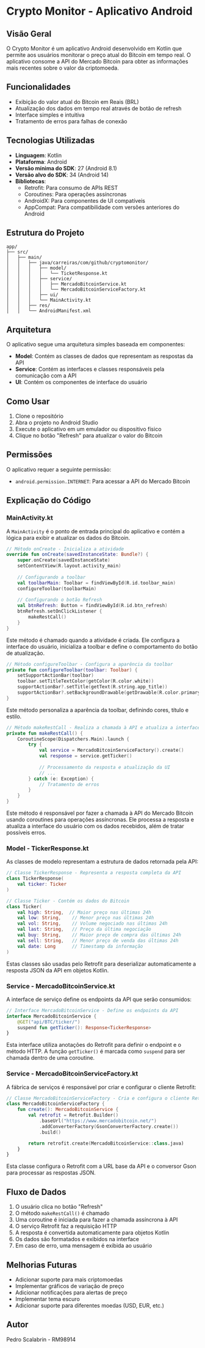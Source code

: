 # Crypto Monitor - Aplicativo Android

## Visão Geral

O Crypto Monitor é um aplicativo Android desenvolvido em Kotlin que permite aos usuários monitorar o preço atual do Bitcoin em tempo real. O aplicativo consome a API do Mercado Bitcoin para obter as informações mais recentes sobre o valor da criptomoeda.

## Funcionalidades

- Exibição do valor atual do Bitcoin em Reais (BRL)
- Atualização dos dados em tempo real através de botão de refresh
- Interface simples e intuitiva
- Tratamento de erros para falhas de conexão

## Tecnologias Utilizadas

- **Linguagem**: Kotlin
- **Plataforma**: Android
- **Versão mínima do SDK**: 27 (Android 8.1)
- **Versão alvo do SDK**: 34 (Android 14)
- **Bibliotecas**:
  - Retrofit: Para consumo de APIs REST
  - Coroutines: Para operações assíncronas
  - AndroidX: Para componentes de UI compatíveis
  - AppCompat: Para compatibilidade com versões anteriores do Android

## Estrutura do Projeto

```
app/
├── src/
│   ├── main/
│   │   ├── java/carreiras/com/github/cryptomonitor/
│   │   │   ├── model/
│   │   │   │   └── TicketResponse.kt
│   │   │   ├── service/
│   │   │   │   ├── MercadoBitcoinService.kt
│   │   │   │   └── MercadoBitcoinServiceFactory.kt
│   │   │   ├── ui/
│   │   │   └── MainActivity.kt
│   │   ├── res/
│   │   └── AndroidManifest.xml
```

## Arquitetura

O aplicativo segue uma arquitetura simples baseada em componentes:

- **Model**: Contém as classes de dados que representam as respostas da API
- **Service**: Contém as interfaces e classes responsáveis pela comunicação com a API
- **UI**: Contém os componentes de interface do usuário

## Como Usar

1. Clone o repositório
2. Abra o projeto no Android Studio
3. Execute o aplicativo em um emulador ou dispositivo físico
4. Clique no botão "Refresh" para atualizar o valor do Bitcoin

## Permissões

O aplicativo requer a seguinte permissão:

- `android.permission.INTERNET`: Para acessar a API do Mercado Bitcoin

## Explicação do Código

### MainActivity.kt

A `MainActivity` é o ponto de entrada principal do aplicativo e contém a lógica para exibir e atualizar os dados do Bitcoin.

```kotlin
// Método onCreate - Inicializa a atividade
override fun onCreate(savedInstanceState: Bundle?) {
    super.onCreate(savedInstanceState)
    setContentView(R.layout.activity_main)
  
    // Configurando a toolbar
    val toolbarMain: Toolbar = findViewById(R.id.toolbar_main)
    configureToolbar(toolbarMain)
  
    // Configurando o botão Refresh
    val btnRefresh: Button = findViewById(R.id.btn_refresh)
    btnRefresh.setOnClickListener {
        makeRestCall()
    }
}
```

Este método é chamado quando a atividade é criada. Ele configura a interface do usuário, inicializa a toolbar e define o comportamento do botão de atualização.

```kotlin
// Método configureToolbar - Configura a aparência da toolbar
private fun configureToolbar(toolbar: Toolbar) {
    setSupportActionBar(toolbar)
    toolbar.setTitleTextColor(getColor(R.color.white))
    supportActionBar?.setTitle(getText(R.string.app_title))
    supportActionBar?.setBackgroundDrawable(getDrawable(R.color.primary))
}
```

Este método personaliza a aparência da toolbar, definindo cores, título e estilo.

```kotlin
// Método makeRestCall - Realiza a chamada à API e atualiza a interface
private fun makeRestCall() {
    CoroutineScope(Dispatchers.Main).launch {
        try {
            val service = MercadoBitcoinServiceFactory().create()
            val response = service.getTicker()
        
            // Processamento da resposta e atualização da UI
            // ...
        } catch (e: Exception) {
            // Tratamento de erros
        }
    }
}
```

Este método é responsável por fazer a chamada à API do Mercado Bitcoin usando coroutines para operações assíncronas. Ele processa a resposta e atualiza a interface do usuário com os dados recebidos, além de tratar possíveis erros.

### Model - TickerResponse.kt

As classes de modelo representam a estrutura de dados retornada pela API:

```kotlin
// Classe TickerResponse - Representa a resposta completa da API
class TickerResponse(
    val ticker: Ticker
)

// Classe Ticker - Contém os dados do Bitcoin
class Ticker(
    val high: String,  // Maior preço nas últimas 24h
    val low: String,    // Menor preço nas últimas 24h
    val vol: String,    // Volume negociado nas últimas 24h
    val last: String,   // Preço da última negociação
    val buy: String,    // Maior preço de compra das últimas 24h
    val sell: String,   // Menor preço de venda das últimas 24h
    val date: Long      // Timestamp da informação
)
```

Estas classes são usadas pelo Retrofit para deserializar automaticamente a resposta JSON da API em objetos Kotlin.

### Service - MercadoBitcoinService.kt

A interface de serviço define os endpoints da API que serão consumidos:

```kotlin
// Interface MercadoBitcoinService - Define os endpoints da API
interface MercadoBitcoinService {
    @GET("api/BTC/ticker/")
    suspend fun getTicker(): Response<TickerResponse>
}
```

Esta interface utiliza anotações do Retrofit para definir o endpoint e o método HTTP. A função `getTicker()` é marcada como `suspend` para ser chamada dentro de uma coroutine.

### Service - MercadoBitcoinServiceFactory.kt

A fábrica de serviços é responsável por criar e configurar o cliente Retrofit:

```kotlin
// Classe MercadoBitcoinServiceFactory - Cria e configura o cliente Retrofit
class MercadoBitcoinServiceFactory {
    fun create(): MercadoBitcoinService {
        val retrofit = Retrofit.Builder()
            .baseUrl("https://www.mercadobitcoin.net/")
            .addConverterFactory(GsonConverterFactory.create())
            .build()

        return retrofit.create(MercadoBitcoinService::class.java)
    }
}
```

Esta classe configura o Retrofit com a URL base da API e o conversor Gson para processar as respostas JSON.

## Fluxo de Dados

1. O usuário clica no botão "Refresh"
2. O método `makeRestCall()` é chamado
3. Uma coroutine é iniciada para fazer a chamada assíncrona à API
4. O serviço Retrofit faz a requisição HTTP
5. A resposta é convertida automaticamente para objetos Kotlin
6. Os dados são formatados e exibidos na interface
7. Em caso de erro, uma mensagem é exibida ao usuário

## Melhorias Futuras

- Adicionar suporte para mais criptomoedas
- Implementar gráficos de variação de preço
- Adicionar notificações para alertas de preço
- Implementar tema escuro
- Adicionar suporte para diferentes moedas (USD, EUR, etc.)

## Autor

Pedro Scalabrin - RM98914
